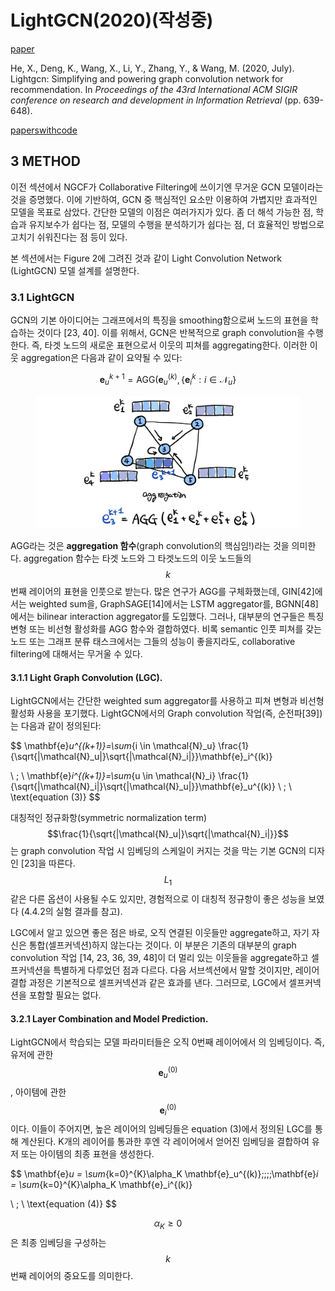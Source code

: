 # LightGCN(2020)(작성중)

[paper](https://dl.acm.org/doi/pdf/10.1145/3397271.3401063)

He, X., Deng, K., Wang, X., Li, Y., Zhang, Y., & Wang, M. (2020, July). Lightgcn: Simplifying and powering graph convolution network for recommendation. In _Proceedings of the 43rd International ACM SIGIR conference on research and development in Information Retrieval_ (pp. 639-648).

[paperswithcode](https://paperswithcode.com/method/lightgcn)

## 3 METHOD

이전 섹션에서 NGCF가 Collaborative Filtering에 쓰이기엔 무거운 GCN 모델이라는 것을 증명했다. 이에 기반하여, GCN 중 핵심적인 요소만 이용하여 가볍지만 효과적인 모델을 목표로 삼았다. 간단한 모델의 이점은 여러가지가 있다. 좀 더 해석 가능한 점, 학습과 유지보수가 쉽다는 점, 모델의 수행을 분석하기가 쉽다는 점, 더 효율적인 방법으로 고치기 쉬워진다는 점 등이 있다.

본 섹션에서는 Figure 2에 그려진 것과 같이 Light Convolution Network (LightGCN) 모델 설계를 설명한다.&#x20;

### 3.1 LightGCN

GCN의 기본 아이디어는 그래프에서의 특징을 smoothing함으로써 노드의 표현을 학습하는 것이다 \[23, 40]. 이를 위해서, GCN은 반복적으로 graph convolution을 수행한다. 즉, 타겟 노드의 새로운 표현으로서 이웃의 피쳐를 aggregating한다. 이러한 이웃 aggregation은 다음과 같이 요약될 수 있다:

$$
\mathbf{e}_u^{k+1}=\text{AGG}(\mathbf{e}_u^{(k)}, \left\{\mathbf{e}_i^{k}:i\in\mathcal{N}_u \right\}
$$

<figure><img src="../../.gitbook/assets/image (3) (4).png" alt=""><figcaption></figcaption></figure>

AGG라는 것은 **aggregation 함수**(graph convolution의 핵심임!)라는 것을 의미한다. aggregation 함수는 타겟 노드와 그 타겟노드의 이웃 노드들의 $$k$$번째 레이어의 표현을 인풋으로 받는다. 많은 연구가 AGG를 구체화했는데, GIN\[42]에서는 weighted sum을, GraphSAGE\[14]에서는 LSTM aggregator를, BGNN\[48]에서는 bilinear interaction aggregator를 도입했다. 그러나, 대부분의 연구들은 특징 변형 또는 비선형 활성화를 AGG 함수와 결합하였다. 비록 semantic 인풋 피쳐를 갖는 노드 또는 그래프 분류 태스크에서는 그들의 성능이 좋을지라도, collaborative filtering에 대해서는 무거울 수 있다.

#### 3.1.1 Light Graph Convolution (LGC).

LightGCN에서는 간단한 weighted sum aggregator를 사용하고 피쳐 변형과 비선형 활성화 사용을 포기했다. LightGCN에서의 Graph convolution 작업(즉, 순전파\[39])는 다음과 같이 정의된다:

$$
\mathbf{e}_u^{(k+1)}=\sum_{i \in \mathcal{N}_u} \frac{1}{\sqrt{|\mathcal{N}_u|}\sqrt{|\mathcal{N}_i|}}\mathbf{e}_i^{(k)}

\\
\;
\\
\mathbf{e}_i^{(k+1)}=\sum_{u \in \mathcal{N}_i} \frac{1}{\sqrt{|\mathcal{N}_i|}\sqrt{|\mathcal{N}_u|}}\mathbf{e}_u^{(k)}
\\
\;
\\
\text{equation (3)}
$$

대칭적인 정규화항(symmetric normalization term) $$\frac{1}{\sqrt{|\mathcal{N}_u|}\sqrt{|\mathcal{N}_i|}}$$는 graph convolution 작업 시 임베딩의 스케일이 커지는 것을 막는 기본 GCN의 디자인 \[23]을 따른다. $$L_1$$같은 다른 옵션이 사용될 수도 있지만, 경험적으로 이 대칭적 정규항이 좋은 성능을 보였다 (4.4.2의 실험 결과를 참고).

LGC에서 알고 있으면 좋은 점은 바로, 오직 연결된 이웃들만 aggregate하고, 자기 자신은 통합(셀프커넥션)하지 않는다는 것이다. 이 부분은 기존의 대부분의 graph convolution 작업 \[14, 23, 36, 39, 48]이 더 멀리 있는 이웃들을 aggregate하고 셀프커넥션을 특별하게 다루었던 점과 다르다. 다음 서브섹션에서 말할 것이지만, 레이어 결합 과정은 기본적으로 셀프커넥션과 같은 효과를 낸다. 그러므로, LGC에서 셀프커넥션을 포함할 필요는 없다.

#### 3.2.1 Layer Combination and Model Prediction.

LightGCN에서 학습되는 모델 파라미터들은 오직 0번째 레이어에서 의 임베딩이다. 즉, 유저에 관한 $$\mathbf{e}_u^{(0)}$$, 아이템에 관한 $$\mathbf{e}_i^{(0)}$$이다. 이들이 주어지면, 높은 레이어의 임베딩들은 equation (3)에서 정의된 LGC를 통해 계산된다. K개의 레이어를 통과한 후엔 각 레이어에서 얻어진 임베딩을 결합하여 유저 또는 아이템의 최종 표현을 생성한다.

$$
\mathbf{e}_u = \sum_{k=0}^{K}\alpha_K \mathbf{e}_u^{(k)};\;\;\;\mathbf{e}_i = \sum_{k=0}^{K}\alpha_K \mathbf{e}_i^{(k)}

\\
\;
\\
\text{equation (4)}
$$

$$\alpha_K \ge 0$$은 최종 임베딩을 구성하는 $$k$$번째 레이어의 중요도를 의미한다.

&#x20;



